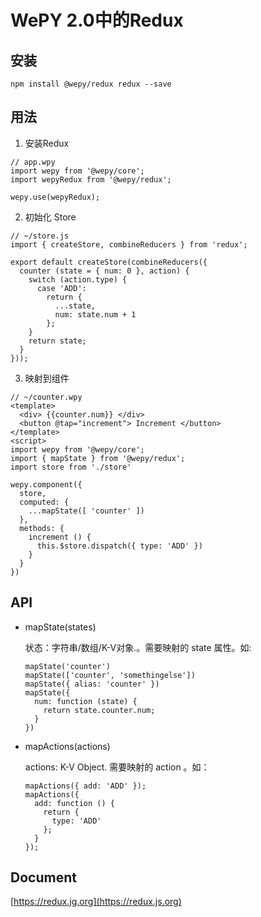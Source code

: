# WePY 2.0中的Redux

## 安装

```
npm install @wepy/redux redux --save
```

## 用法

1. 安装Redux

```
// app.wpy
import wepy from '@wepy/core';
import wepyRedux from '@wepy/redux';

wepy.use(wepyRedux);
```

2. 初始化 Store

```
// ~/store.js
import { createStore, combineReducers } from 'redux';

export default createStore(combineReducers({
  counter (state = { num: 0 }, action) {
    switch (action.type) {
      case 'ADD':
        return {
          ...state,
          num: state.num + 1
        };
    }
    return state;
  }
}));
```

3. 映射到组件

```
// ~/counter.wpy
<template>
  <div> {{counter.num}} </div>
  <button @tap="increment"> Increment </button>
</template>
<script>
import wepy from '@wepy/core';
import { mapState } from '@wepy/redux';
import store from './store'

wepy.component({
  store,
  computed: {
    ...mapState([ 'counter' ])
  },
  methods: {
    increment () {
      this.$store.dispatch({ type: 'ADD' })
    }
  }
})
```

## API

* mapState(states) 

  状态：字符串/数组/K-V对象.。需要映射的 state 属性。如:

  ```
  mapState('counter')
  mapState(['counter', 'somethingelse'])
  mapState({ alias: 'counter' })
  mapState({ 
    num: function (state) {
      return state.counter.num;
    } 
  })
  ```

* mapActions(actions)

  actions: K-V Object. 需要映射的 action 。如：

  ```
  mapActions({ add: 'ADD' });
  mapActions({ 
    add: function () {
      return {
        type: 'ADD'
      };
    } 
  });
  ```

## Document 

[https://redux.jg.org](https://redux.js.org)
